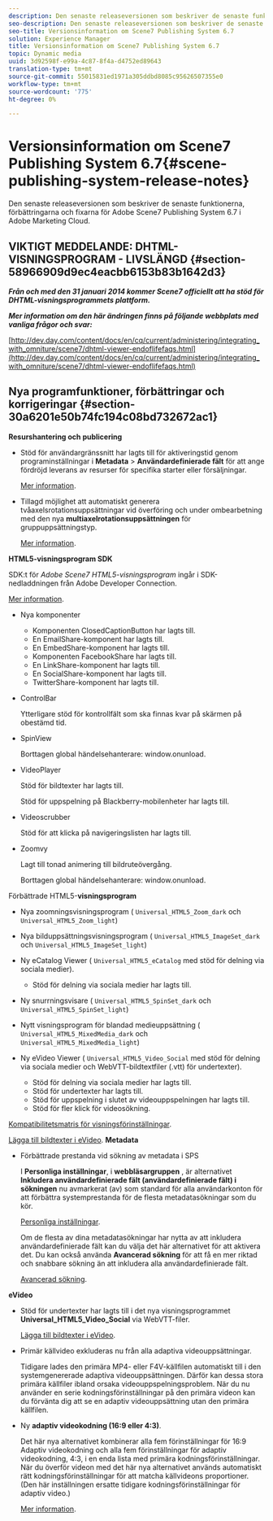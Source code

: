 ```yaml
---
description: Den senaste releaseversionen som beskriver de senaste funktionerna, förbättringarna och fixarna för Adobe Scene7 Publishing System 6.7 i Adobe Marketing Cloud.
seo-description: Den senaste releaseversionen som beskriver de senaste funktionerna, förbättringarna och fixarna för Adobe Scene7 Publishing System 6.7 i Adobe Marketing Cloud.
seo-title: Versionsinformation om Scene7 Publishing System 6.7
solution: Experience Manager
title: Versionsinformation om Scene7 Publishing System 6.7
topic: Dynamic media
uuid: 3d92598f-e99a-4c87-8f4a-d4752ed89643
translation-type: tm+mt
source-git-commit: 55015831ed1971a305ddbd8085c95626507355e0
workflow-type: tm+mt
source-wordcount: '775'
ht-degree: 0%

---
```



# Versionsinformation om Scene7 Publishing System 6.7{#scene-publishing-system-release-notes}

Den senaste releaseversionen som beskriver de senaste funktionerna, förbättringarna och fixarna för Adobe Scene7 Publishing System 6.7 i Adobe Marketing Cloud.

## VIKTIGT MEDDELANDE: DHTML-VISNINGSPROGRAM - LIVSLÄNGD {#section-58966909d9ec4eacbb6153b83b1642d3}

***Från och med den 31 januari 2014 kommer Scene7 officiellt att ha stöd för DHTML-visningsprogrammets plattform.***

***Mer information om den här ändringen finns på följande webbplats med vanliga frågor och svar:***

[http://dev.day.com/content/docs/en/cq/current/administering/integrating_with_omniture/scene7/dhtml-viewer-endoflifefaqs.html](http://dev.day.com/content/docs/en/cq/current/administering/integrating_with_omniture/scene7/dhtml-viewer-endoflifefaqs.html)

## Nya programfunktioner, förbättringar och korrigeringar {#section-30a6201e50b74fc194c08bd732672ac1}

**Resurshantering och publicering**

* Stöd för användargränssnitt har lagts till för aktiveringstid genom programinställningar i **Metadata** > **Användardefinierade fält** för att ange fördröjd leverans av resurser för specifika starter eller försäljningar.

   [Mer information](http://help.adobe.com/en_US/scene7/using/WS08F62297-36A5-4c35-9D4E-5BE38C41D39C.html).

* Tillagd möjlighet att automatiskt generera tvåaxelsrotationsuppsättningar vid överföring och under ombearbetning med den nya **multiaxelrotationsuppsättningen** för gruppuppsättningstyp.

   [Mer information](http://help.adobe.com/en_US/scene7/using/WSf6ef983f54a76485-20cc30b112624e7b244-7fff.html).

**HTML5-visningsprogram SDK**

SDK:t för *Adobe Scene7 HTML5-visningsprogram* ingår i SDK-nedladdningen från Adobe Developer Connection.

[Mer information](http://help.adobe.com/en_US/scene7/using/WSd4272150f67705c11b002eec12fcba4dee6-8000.html).

* Nya komponenter

   * Komponenten ClosedCaptionButton har lagts till.
   * En EmailShare-komponent har lagts till.
   * En EmbedShare-komponent har lagts till.
   * Komponenten FacebookShare har lagts till.
   * En LinkShare-komponent har lagts till.
   * En SocialShare-komponent har lagts till.
   * TwitterShare-komponent har lagts till.

* ControlBar

   Ytterligare stöd för kontrollfält som ska finnas kvar på skärmen på obestämd tid.

* SpinView

   Borttagen global händelsehanterare: window.onunload.

* VideoPlayer

   Stöd för bildtexter har lagts till.

   Stöd för uppspelning på Blackberry-mobilenheter har lagts till.

* Videoscrubber

   Stöd för att klicka på navigeringslisten har lagts till.

* Zoomvy

   Lagt till tonad animering till bildruteövergång.

   Borttagen global händelsehanterare: window.onunload.

Förbättrade HTML5-**visningsprogram**

* Nya zoomningsvisningsprogram ( `Universal_HTML5_Zoom_dark` och `Universal_HTML5_Zoom_light`)
* Nya bilduppsättningsvisningsprogram ( `Universal_HTML5_ImageSet_dark` och `Universal_HTML5_ImageSet_light`)
* Ny eCatalog Viewer ( `Universal_HTML5_eCatalog` med stöd för delning via sociala medier).

   * Stöd för delning via sociala medier har lagts till.

* Ny snurrningsvisare ( `Universal_HTML5_SpinSet_dark` och `Universal_HTML5_SpinSet_light`)

* Nytt visningsprogram för blandad medieuppsättning ( `Universal_HTML5_MixedMedia_dark` och `Universal_HTML5_MixedMedia_light`)
* Ny eVideo Viewer ( `Universal_HTML5_Video_Social` med stöd för delning via sociala medier och WebVTT-bildtextfiler (.vtt) för undertexter).

   * Stöd för delning via sociala medier har lagts till.
   * Stöd för undertexter har lagts till.
   * Stöd för uppspelning i slutet av videouppspelningen har lagts till.
   * Stöd för fler klick för videosökning.

[Kompatibilitetsmatris för visningsförinställningar](http://help.adobe.com/en_US/scene7/using/WS6E593DEA-7D81-4cd6-84B0-85E8BB274176.html).

[Lägga till bildtexter i eVideo](http://help.adobe.com/en_US/scene7/using/WS98ca2e6790647c06-6f6f53e137b959f094-8000.html).
**Metadata**

* Förbättrade prestanda vid sökning av metadata i SPS

   I **Personliga inställningar**, i **webbläsargruppen** , är alternativet **Inkludera användardefinierade fält (användardefinierade fält) i sökningen** nu avmarkerat (av) som standard för alla användarkonton för att förbättra systemprestanda för de flesta metadatasökningar som du kör.

   [Personliga inställningar](http://help.adobe.com/en_US/scene7/using/WSCAAE9C8A-F172-43a8-B134-6163E7C80218.html).

   Om de flesta av dina metadatasökningar har nytta av att inkludera användardefinierade fält kan du välja det här alternativet för att aktivera det. Du kan också använda **Avancerad sökning** för att få en mer riktad och snabbare sökning än att inkludera alla användardefinierade fält.

   [Avancerad sökning](http://help.adobe.com/en_US/scene7/using/WS259993e42159a215-1c6a66df1265272619e-7ff5.html).

**eVideo**

* Stöd för undertexter har lagts till i det nya visningsprogrammet **Universal_HTML5_Video_Social** via WebVTT-filer.

   [Lägga till bildtexter i eVideo](http://help.stage.adobe.com/en_US/scene7/using/WS98ca2e6790647c06-6f6f53e137b959f094-8000.html).

* Primär källvideo exkluderas nu från alla adaptiva videouppsättningar.

   Tidigare lades den primära MP4- eller F4V-källfilen automatiskt till i den systemgenererade adaptiva videouppsättningen. Därför kan dessa stora primära källfiler ibland orsaka videouppspelningsproblem. När du nu använder en serie kodningsförinställningar på den primära videon kan du förvänta dig att se en adaptiv videouppsättning utan den primära källfilen.

* Ny **adaptiv videokodning (16:9 eller 4:3)**.

   Det här nya alternativet kombinerar alla fem förinställningar för 16:9 Adaptiv videokodning och alla fem förinställningar för adaptiv videokodning, 4:3, i en enda lista med primära kodningsförinställningar. När du överför videon med det här nya alternativet används automatiskt rätt kodningsförinställningar för att matcha källvideons proportioner. (Den här inställningen ersatte tidigare kodningsförinställningar för adaptiv video.)

   [Mer information](http://help.stage.adobe.com/en_US/scene7/using/WSE86ACF2B-BD50-4c48-A1D7-9CD4405B62D0.html).

